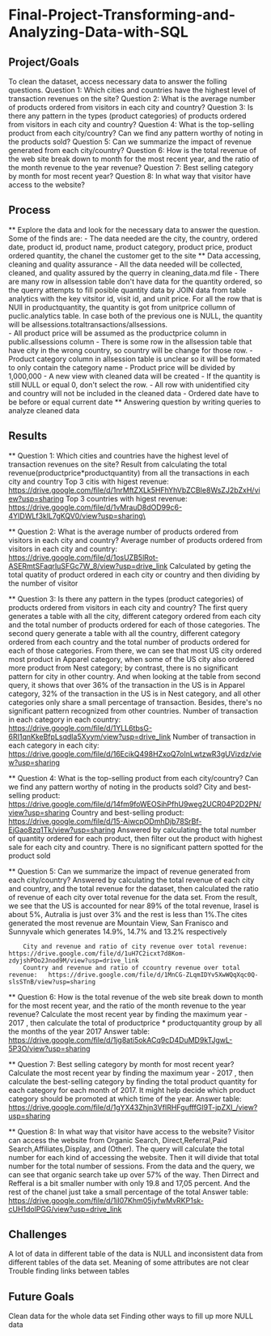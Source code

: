 # Final-Project-Transforming-and-Analyzing-Data-with-SQL

## Project/Goals

To clean the dataset, access necessary data to answer the folling questions.
Question 1: Which cities and countries have the highest level of transaction revenues on the site?
Question 2: What is the average number of products ordered from visitors in each city and country?
Question 3: Is there any pattern in the types (product categories) of products ordered from visitors in each city and country?
Question 4: What is the top-selling product from each city/country? Can we find any pattern worthy of noting in the products sold?
Question 5: Can we summarize the impact of revenue generated from each city/country?
Question 6: How is the total revenue of the web site break down to month for the most recent year, and the ratio of the month revenue to the year revenue? 
Question 7: Best selling category by month for most recent year?
Question 8: In what way that visitor have access to the website?



## Process
** Explore the data and look for the necessary data to answer the question. Some of the finds are:
	-	The data needed are the city, the country, ordered date, product id, product name, product category, product price, product ordered quantity, the chanel the customer get to 		the site
** Data accessing, cleaning and quality assurance
	-	All the data needed will be collected, cleaned, and quality assured by the querry in cleaning_data.md file
	-	There are many row in allsession table don't have data for the quantity ordered, so the querry attempts to fill posible quantity data by JOIN data from table analytics with 		the key vitsitor id, visit id, and unit price. For all the row that is NUll in productquantity, the quantity is got from unitprice collumn of puclic.analytics table.	In 		case both of the previous one is NULL, the quantity will be allsessions.totaltransactions/allsessions.	
	-	All product price will be assumed as the productprice column in public.allsessions column
	-	There is some row in the allsession table that have city in the wrong country, so country will be change for those row.
	-	Product category column in allsession table is unclear so it will be formated to only contain the category name
	-	Product price will be divided by 1,000,000
	-	A new view with cleaned data will be created
	-	If the quantity is still NULL or equal 0, don't select the row.
	-	All row with unidentified city and country will not be included in the cleaned data
	-	Ordered date have to be before or equal current date
** Answering question by writing queries to analyze cleaned data
	

## Results

** Question 1: Which cities and countries have the highest level of transaction revenues on the site?
		Result from calculating the total revenue(productprice*productquantity) from all the transactions in each city and country
		Top 3 citis with higest revenue:	https://drive.google.com/file/d/1nrMftZXLk5HFhYhVbZCBIe8WsZJ2bZxH/view?usp=sharing
		Top 3 countries with higest revenue:	https://drive.google.com/file/d/1vMrauD8dOD99c6-4YIDWLf3klL7gKQV0/view?usp=sharing\

** Question 2: What is the average number of products ordered from visitors in each city and country?
		Average number of products ordered from visitors in each city and country:	https://drive.google.com/file/d/1osUZB5lRot-ASERmtSFaqrIuSFGc7W_8/view?usp=drive_link
		Calculated by geting the total quatity of product ordered in each city or country and then dividing by the number of visitor
	
** Question 3: Is there any pattern in the types (product categories) of products ordered from visitors in each city and country?
		The first query generates a table with all the city, different category ordered from each city and the total number of products ordered for each of those categories. The 		second query generate a table with all the country, different category ordered from each country and the total number of products ordered for each of those categories. From 		there, we can see that most US city ordered most product in Apparel category, when some of the US city also ordered more product from Nest category; by contrast, there is 		no significant pattern for city in other country. And when looking at the table from second query, it shows that over 36% of the transaction in the US is in Apparel 			category, 32% of the transaction in the US is in Nest category, and all other categories only share a small percentage of transaction. Besides, there's no significant 			pattern recognized from other countries.
		Number of transaction in each category in each country:	https://drive.google.com/file/d/1YLL6tbsG-6RI1qnKkeBfpLsqdIa5Xyym/view?usp=drive_link
		Number of transaction in each category in each city:	https://drive.google.com/file/d/16EcikQ498HZxoQ7oInLwtzwR3gUVizdz/view?usp=sharing

** Question 4: What is the top-selling product from each city/country? Can we find any pattern worthy of noting in the products sold?
		City and best-selling product:	https://drive.google.com/file/d/14fm9foWEOSihPfhU9weg2UCR04P2D2PN/view?usp=sharing
		Country and best-selling product:	https://drive.google.com/file/d/15-AiwcpODmhDjb78SrBf-EjGao8zq1Tk/view?usp=sharing
		Answered by calculating the total number of quantity ordered for each product, then filter out the product with highest sale for each city and country. There is no 			significant pattern spotted for the product sold

** Question 5: Can we summarize the impact of revenue generated from each city/country?
		Answered by calculating the total revenue of each city and country, and the total revenue for the dataset, then calculated the ratio of revenue of each city over total 		revenue for the data set. From the result, we see that the US is accounted for near 89% of the total revenue, Irasel is about 5%, Autralia is just over 3% and the rest is 		less than 1%.The cites generated the most revenue are Mountain View, San Franisco and Sunnyvale which generates 14.9%, 14.7% and 13.2% respectively

		City and revenue and ratio of city revenue over total revenue:	https://drive.google.com/file/d/1uH7C2icxt7d8Kom-zdyjshPOo2Jnod9M/view?usp=drive_link
		Country and revenue and ratio of ccountry revenue over total revenue:	https://drive.google.com/file/d/1MnCG-ZLqmIDYv5XwWQqXqc0Q-slsSTnB/view?usp=sharing

** Question 6: How is the total revenue of the web site break down to month for the most recent year, and the ratio of the month revenue to the year revenue? 
		Calculate the most recent year by finding the maximum year - 2017 , then calculate the total of productprice * productquantity group by all the months of the year 			2017
		Answer table:	https://drive.google.com/file/d/1jg8ati5okACq9cD4DuMD9kTJgwL-5P3O/view?usp=sharing

** Question 7: Best selling category by month for most recent year?
		Calculate the most recent year by finding the maximum year - 2017 , then calculate the best-selling category by finding the total product quantity for each category for 		each month of 2017. It might help decide which product category should be promoted at which time of the year.
		Answer table:	https://drive.google.com/file/d/1gYX43Zhjn3VfIRHFgufffGI9T-jpZXI_/view?usp=sharing

** Question 8: In what way that visitor have access to the website?
		Visitor can access the website from Organic Search, Direct,Referral,Paid Search,Affiliates,Display, and (Other). The query will calculate the total number for each kind of 		accessing the website. Then it will divide that total number for the total number of sessions. From the data and the query, we can see that organic search take up over 57% 		of the 	way. Then Dirrect and Refferal is a bit smaller number with only 19.8 and 17,05 percent. And the rest of the chanel just take a small percentage of the total
		Answer table:	https://drive.google.com/file/d/1iI07Khm05jyfwMvRKP1sk-cUH1dolPGG/view?usp=drive_link


## Challenges 
 A lot of data in different table of the data is NULL and inconsistent data from different tables of the data set. 
 Meaning of some attributes are not clear
 Trouble finding links between tables

## Future Goals
 Clean data for the whole data set
 Finding other ways to fill up more NULL data
